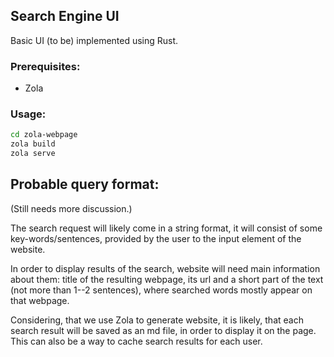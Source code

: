 ## Search Engine UI

Basic UI (to be) implemented using Rust.

### Prerequisites:

* Zola 

### Usage:
```bash
cd zola-webpage
zola build
zola serve
```
## Probable query format:
(Still needs more discussion.)

The search request will likely come in a string format, 
it will consist of some key-words/sentences, provided by the user 
to the input element of the website.

In order to display results of the search, website will need 
main information about them: title of the resulting webpage, its url and a short part
of the text (not more than 1--2 sentences), where searched words mostly appear on
that webpage.

Considering, that we use Zola to generate website, it is likely, that 
each search result will be saved as an md file, in order to display it on the page.
This can also be a way to cache search results for each user.